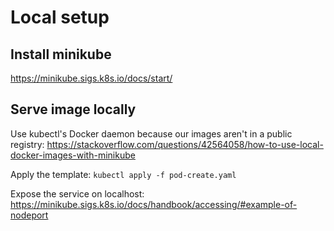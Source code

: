 # Local setup

## Install minikube

https://minikube.sigs.k8s.io/docs/start/

## Serve image locally

Use kubectl's Docker daemon because our images aren't in a public registry:
https://stackoverflow.com/questions/42564058/how-to-use-local-docker-images-with-minikube

Apply the template:
`kubectl apply -f pod-create.yaml`

Expose the service on localhost:
https://minikube.sigs.k8s.io/docs/handbook/accessing/#example-of-nodeport
